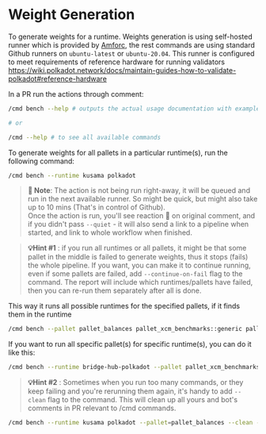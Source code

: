 # Weight Generation

To generate weights for a runtime. 
Weights generation is using self-hosted runner which is provided by [Amforc](https://amforc.com/), the rest commands are using standard Github runners on `ubuntu-latest` or `ubuntu-20.04`.
This runner is configured to meet requirements of reference hardware for running validators https://wiki.polkadot.network/docs/maintain-guides-how-to-validate-polkadot#reference-hardware

In a PR run the actions through comment:

```sh
/cmd bench --help # outputs the actual usage documentation with examples and supported runtimes

# or

/cmd --help # to see all available commands
```

To generate weights for all pallets in a particular runtime(s), run the following command:
```sh
/cmd bench --runtime kusama polkadot
```

> **📝 Note**: The action is not being run right-away, it will be queued and run in the next available runner. So might be quick, but might also take up to 10 mins (That's in control of Github).  
Once the action is run, you'll see reaction 👀 on original comment, and if you didn't pass `--quiet` - it will also send a link to a pipeline when started, and link to whole workflow when finished.

> **💡Hint #1** : if you run all runtimes or all pallets, it might be that some pallet in the middle is failed to generate weights, thus it stops (fails) the whole pipeline. 
> If you want, you can make it to continue running, even if some pallets are failed, add `--continue-on-fail` flag to the command. The report will include which runtimes/pallets have failed, then you can re-run them separately after all is done. 

This way it runs all possible runtimes for the specified pallets, if it finds them in the runtime
```sh 
/cmd bench --pallet pallet_balances pallet_xcm_benchmarks::generic pallet_xcm_benchmarks::fungible
```

If you want to run all specific pallet(s) for specific runtime(s), you can do it like this:
```sh
/cmd bench --runtime bridge-hub-polkadot --pallet pallet_xcm_benchmarks::generic pallet_xcm_benchmarks::fungible
```


> **💡Hint #2** : Sometimes when you run too many commands, or they keep failing and you're rerunning them again, it's handy to add `--clean` flag to the command. This will clean up all yours and bot's comments in PR relevant to /cmd commands.

```sh
/cmd bench --runtime kusama polkadot --pallet=pallet_balances --clean --continue-on-fail
```
